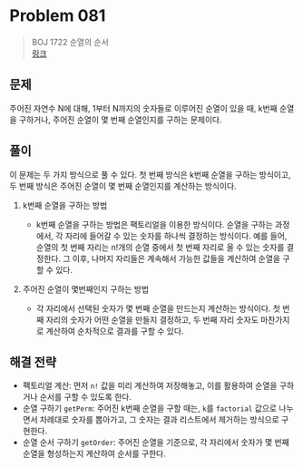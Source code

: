 # Problem 081

> BOJ 1722 순열의 순서
> <br/>
> [링크](https://www.acmicpc.net/problem/1722)

## 문제

주어진 자연수 N에 대해, 1부터 N까지의 숫자들로 이루어진 순열이 있을 때, k번째 순열을 구하거나, 주어진 순열이 몇 번째 순열인지를 구하는 문제이다.

## 풀이

이 문제는 두 가지 방식으로 풀 수 있다. 첫 번째 방식은 k번째 순열을 구하는 방식이고, 두 번째 방식은 주어진 순열이 몇 번째 순열인지를 계산하는 방식이다.

1. k번째 순열을 구하는 방법
    - k번째 순열을 구하는 방법은 팩토리얼을 이용한 방식이다. 순열을 구하는 과정에서, 각 자리에 들어갈 수 있는 숫자를 하나씩 결정하는 방식이다. 예를 들어, 순열의 첫 번째 자리는 n!개의 순열 중에서 첫 번째 자리로 올 수
      있는 숫자를 결정한다. 그 이후, 나머지 자리들은 계속해서 가능한 값들을 계산하여 순열을 구할 수 있다.

2. 주어진 순열이 몇번째인지 구하는 방법
    - 각 자리에서 선택된 숫자가 몇 번째 순열을 만드는지 계산하는 방식이다. 첫 번째 자리의 숫자가 어떤 순열을 만들지 결정하고, 두 번째 자리 숫자도 마찬가지로 계산하여 순차적으로 결과를 구할 수 있다.

## 해결 전략

- 팩토리얼 계산: 먼저 `n!` 값을 미리 계산하여 저장해놓고, 이를 활용하여 순열을 구하거나 순서를 구할 수 있도록 한다.
- 순열 구하기 `getPerm`: 주어진 k번째 순열을 구할 때는, `k`를 `factorial` 값으로 나누면서 차례대로 숫자를 뽑아가고, 그 숫자는 결과 리스트에서 제거하는 방식으로 구현한다.
- 순열 순서 구하기 `getOrder`: 주어진 순열을 기준으로, 각 자리에서 숫자가 몇 번째 순열을 형성하는지 계산하여 순서를 구한다.